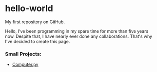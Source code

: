 # hello-world

My first repository on GitHub.

Hello,
I've been programming in my spare time for more than five years now.
Despite that, I have nearly ever done any collaborations.
That's why I've decided to create this page.

### Small Projects:
- [Computer.py](small-projects/computer/README.md)
